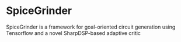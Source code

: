 # SpiceGrinder
SpiceGrinder is a framework for goal-oriented circuit generation using Tensorflow and a novel SharpDSP-based adaptive critic
